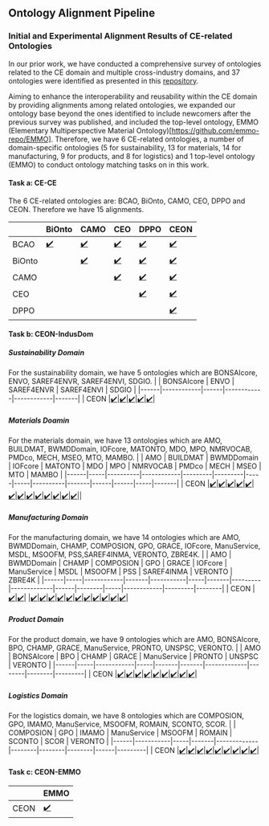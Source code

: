 ## Ontology Alignment Pipeline

### Initial and Experimental Alignment Results of CE-related Ontologies

In our prior work, we have conducted a comprehensive survey of ontologies related to the CE domain and multiple cross-industry domains, and 37 ontologies were identified as presented in this [repository](http://w3id.org/CEON/catalogue).

Aiming to enhance the interoperability and reusability within the CE domain by providing alignments among related ontologies, we expanded our ontology base beyond the ones identified to include newcomers after the previous survey was published, and included the top-level ontology, EMMO (Elementary Multiperspective Material Ontology)[https://github.com/emmo-repo/EMMO].
Therefore, we have 6 CE-related ontologies, a number of domain-specific ontologies (5 for sustainability, 13 for materials, 14 for manufacturing, 9 for products, and 8 for logistics) and 1 top-level ontology (EMMO) to conduct ontology matching tasks on in this work.


#### Task a: CE-CE
The 6 CE-related ontologies are: BCAO, BiOnto, CAMO, CEO, DPPO and CEON. Therefore we have 15 alignments.

|        |  BiOnto | CAMO | CEO | DPPO | CEON |
|--------|--------|------|-----|------|------|
| BCAO   | [:heavy_check_mark:](./task_a/BCAO-BiOnto/)|[:heavy_check_mark:](./task_a/BCAO-CAMO/)|[:heavy_check_mark:](./task_a/BCAO-CEO/)|[:heavy_check_mark:](./task_a/BCAO-DPPO/)|[:heavy_check_mark:](./task_a/CEON-BCAO/)|
| BiOnto |        |[:heavy_check_mark:](./task_a/BiOnto-CAMO/)|[:heavy_check_mark:](./task_a/BiOnto-CEO/)|[:heavy_check_mark:](./task_a/BiOnto-DPPO/)|[:heavy_check_mark:](./task_a/CEON-BiOnto/)|
| CAMO   |        |      |[:heavy_check_mark:](./task_a/CAMO-CEO/)|[:heavy_check_mark:](./task_a/CAMO-DPPO/)|[:heavy_check_mark:](./task_a/CEON-CAMO/)|
| CEO    |        |      |     |[:heavy_check_mark:](./task_a/CEO-DPPO/)|[:heavy_check_mark:](./task_a/CEON-CEO/)|
| DPPO   |        |      |     |      |[:heavy_check_mark:](./task_a/CEON-DPPO/)|

#### Task b: CEON-IndusDom
##### Sustainability Domain
For the sustainability domain, we have 5 ontologies which are BONSAIcore, ENVO, SAREF4ENVR, SAREF4ENVI, SDGIO.
|      | BONSAIcore | ENVO | SAREF4ENVR | SAREF4ENVI | SDGIO |
|------|------------|------|------------|------------|-------|
| CEON |[:heavy_check_mark:](./task_b/CEON-SU/CEON-BONSAIcore/)|[:heavy_check_mark:](./task_b/CEON-SU/CEON-ENVO/)|[:heavy_check_mark:](./task_b/CEON-SU/CEON-SAREF4ENVR/)|[:heavy_check_mark:](./task_b/CEON-SU/CEON-SAREF4ENVI/)|[:heavy_check_mark:](./task_b/CEON-SU/CEON-SDGIO/)|
##### Materials Doamin
For the materials domain, we have  13 ontologies which are AMO, BUILDMAT, BWMDDomain, IOFcore, MATONTO, MDO, MPO, NMRVOCAB, PMDco, MECH, MSEO, MTO, MAMBO.
|      | AMO | BUILDMAT | BWMDDomain | IOFcore | MATONTO | MDO | MPO | NMRVOCAB | PMDco | MECH | MSEO | MTO | MAMBO |
|------|-----|----------|------------|---------|---------|-----|-----|----------|-------|------|------|-----|-------|
| CEON |[:heavy_check_mark:](./task_b/CEON-MAT/CEON-AMO/)|[:heavy_check_mark:](./task_b/CEON-MAT/CEON-BUILDMAT/)|[:heavy_check_mark:](./task_b/CEON-MAT/CEON-BWMDDomain/)|[:heavy_check_mark:](./task_b/CEON-MAT/CEON-IOFcore/)|[:heavy_check_mark:](./task_b/CEON-MAT/CEON-MATONTO/)|[:heavy_check_mark:](./task_b/CEON-MAT/CEON-MDO/)|[:heavy_check_mark:](./task_b/CEON-MAT/CEON-MPO/)|[:heavy_check_mark:](./task_b/CEON-MAT/CEON-NMRVOCAB/)|[:heavy_check_mark:](./task_b/CEON-MAT/CEON-PMDco/)|[:heavy_check_mark:](./task_b/CEON-MAT/CEON-MECH/)|[:heavy_check_mark:](./task_b/CEON-MAT/CEON-MSEO/)|[:heavy_check_mark:](./task_b/CEON-MAT/CEON-MTO/)|[:heavy_check_mark:](./task_b/CEON-MAT/CEON-MAMBO/)||
##### Manufacturing Domain
For the manufacturing domain, we have 14 ontologies which are AMO, BWMDDomain, CHAMP, COMPOSION, GPO, GRACE, IOFcore, ManuService, MSDL, MSOOFM, PSS,SAREF4INMA, VERONTO, ZBRE4K.
|      | AMO | BWMDDomain | CHAMP | COMPOSION | GPO | GRACE | IOFcore | ManuService | MSDL | MSOOFM | PSS | SAREF4INMA | VERONTO | ZBRE4K |
|------|-----|------------|-------|-----------|-----|-------|---------|-------------|------|--------|-----|------------|---------|--------|
| CEON |[:heavy_check_mark:](./task_b/CEON-MAN/CEON-AMO/)|[:heavy_check_mark:](./task_b/CEON-MAN/CEON-BWMDDomain/)|       |[:heavy_check_mark:](./task_b/CEON-MAN/CEON-COMPOSION/)|[:heavy_check_mark:](./task_b/CEON-MAN/CEON-GPO/)|[:heavy_check_mark:](./task_b/CEON-MAN/CEON-GRACE/)|[:heavy_check_mark:](./task_b/CEON-MAN/CEON-IOFcore/)|[:heavy_check_mark:](./task_b/CEON-MAN/CEON-ManuService/)|[:heavy_check_mark:](./task_b/CEON-MAN/CEON-MSDL/)|[:heavy_check_mark:](./task_b/CEON-MAN/CEON-MSOOFM/)|[:heavy_check_mark:](./task_b/CEON-MAN/CEON-PSS/)|[:heavy_check_mark:](./task_b/CEON-MAN/CEON-SAREF4INMA/)|[:heavy_check_mark:](./task_b/CEON-MAN/CEON-VERONTO/)|[:heavy_check_mark:](./task_b/CEON-MAN/CEON-ZBRE4K/)|
##### Product Domain
For the product domain, we have 9 ontologies which are AMO, BONSAIcore, BPO, CHAMP, GRACE, ManuService, PRONTO, UNSPSC, VERONTO.
|      | AMO | BONSAIcore | BPO | CHAMP | GRACE | ManuService | PRONTO | UNSPSC | VERONTO |
|------|-----|------------|-----|-------|-------|-------------|--------|--------|---------|
| CEON |[:heavy_check_mark:](./task_b/CEON-PR/CEON-AMO/)|[:heavy_check_mark:](./task_b/CEON-PR/CEON-BONSAIcore/)|[:heavy_check_mark:](./task_b/CEON-PR/CEON-BPO/)|[:heavy_check_mark:](./task_b/CEON-PR/CEON-CHAMP/)|[:heavy_check_mark:](./task_b/CEON-PR/CEON-GRACE/)|[:heavy_check_mark:](./task_b/CEON-PR/CEON-ManuService/)|[:heavy_check_mark:](./task_b/CEON-PR/CEON-PRONTO/)|[:heavy_check_mark:](./task_b/CEON-PR/CEON-UNSPSC/)|[:heavy_check_mark:](./task_b/CEON-PR/CEON-VERONTO/)|
##### Logistics Domain
For the logistics domain, we have 8 ontologies which are COMPOSION, GPO, IMAMO, ManuService, MSOOFM, ROMAIN, SCONTO, SCOR.
|      | COMPOSION | GPO | IMAMO | ManuService | MSOOFM | ROMAIN | SCONTO | SCOR | VERONTO |
|------|-----------|-----|-------|-------------|--------|--------|--------|------|---------|
| CEON |[:heavy_check_mark:](./task_b/CEON-LO/CEON-COMPOSION/)|[:heavy_check_mark:](./task_b/CEON-LO/CEON-GPO/)|[:heavy_check_mark:](./task_b/CEON-LO/CEON-IMAMO/)|[:heavy_check_mark:](./task_b/CEON-LO/CEON-ManuService/)|[:heavy_check_mark:](./task_b/CEON-LO/CEON-MSOOFM/)|[:heavy_check_mark:](./task_b/CEON-LO/CEON-ROMAIN/)|[:heavy_check_mark:](./task_b/CEON-LO/CEON-SCONTO/)|[:heavy_check_mark:](./task_b/CEON-LO/CEON-SCOR/)|[:heavy_check_mark:](./task_b/CEON-LO/CEON-VERONTO/)|
#### Task c: CEON-EMMO
|      | EMMO | 
|------|------|
| CEON | [:heavy_check_mark:](./task_c/)|
